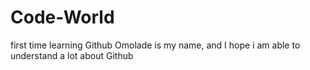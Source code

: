  # Code-World
first time learning Github
Omolade is my name, and I hope i am able to understand a lot about Github

